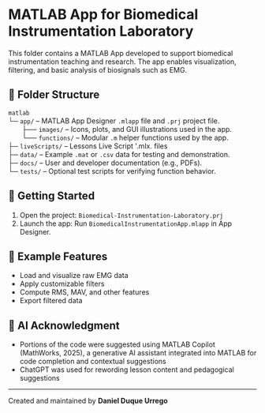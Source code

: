 # MATLAB App for Biomedical Instrumentation Laboratory

This folder contains a MATLAB App developed to support biomedical instrumentation teaching and research. The app enables visualization, filtering, and basic analysis of biosignals such as EMG.

## 📂 Folder Structure
`matlab`\
└─ `app/` – MATLAB App Designer `.mlapp` file and `.prj` project file.\
&ensp;&ensp;&ensp;&ensp;├── `images/` – Icons, plots, and GUI illustrations used in the app.\
&ensp;&ensp;&ensp;&ensp;└── `functions/` – Modular `.m` helper functions used by the app.\
├─ `liveScripts/` – Lessons Live Script '.mlx. files\
├─ `data/` – Example `.mat` or `.csv` data for testing and demonstration.\
├─ `docs/` – User and developer documentation (e.g., PDFs).\
└─ `tests/` – Optional test scripts for verifying function behavior.

## 🚀 Getting Started

1. Open the project: `Biomedical-Instrumentation-Laboratory.prj`
2. Launch the app: Run `BiomedicalInstrumentationApp.mlapp` in App Designer.

## 🧪 Example Features

- Load and visualize raw EMG data
- Apply customizable filters
- Compute RMS, MAV, and other features
- Export filtered data


## 💬 AI Acknowledgment
- Portions of the code were suggested using MATLAB Copilot 
(MathWorks, 2025), a generative AI assistant integrated into MATLAB for 
code completion and contextual suggestions
- ChatGPT was used for rewording lesson content and pedagogical suggestions

---

Created and maintained by **Daniel Duque Urrego**
